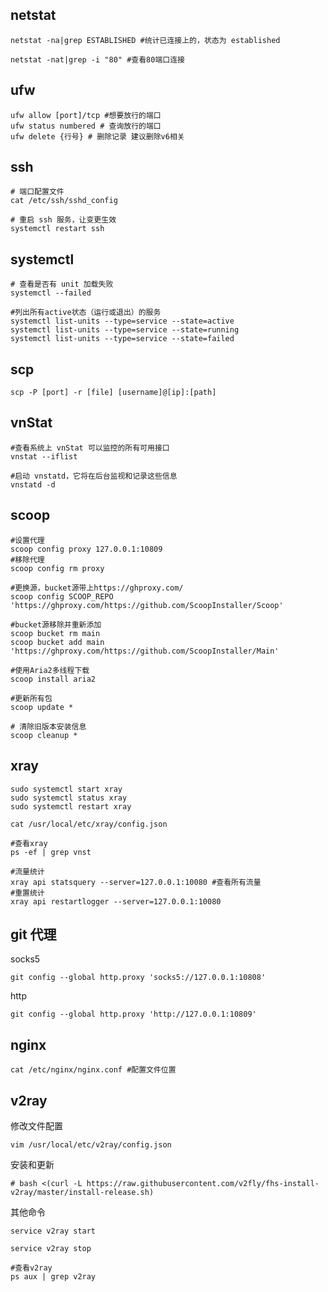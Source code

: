 ## netstat

```shell
netstat -na|grep ESTABLISHED #统计已连接上的，状态为 established

netstat -nat|grep -i "80" #查看80端口连接
```

## ufw

```shell
ufw allow [port]/tcp #想要放行的端口
ufw status numbered # 查询放行的端口
ufw delete {行号} # 删除记录 建议删除v6相关
```

## ssh

```shell
# 端口配置文件
cat /etc/ssh/sshd_config

# 重启 ssh 服务，让变更生效
systemctl restart ssh
```

## systemctl

```shell
# 查看是否有 unit 加载失败
systemctl --failed

#列出所有active状态（运行或退出）的服务
systemctl list-units --type=service --state=active
systemctl list-units --type=service --state=running
systemctl list-units --type=service --state=failed
```

## scp

```shell
scp -P [port] -r [file] [username]@[ip]:[path]
```

## vnStat

```shell
#查看系统上 vnStat 可以监控的所有可用接口
vnstat --iflist

#启动 vnstatd，它将在后台监视和记录这些信息
vnstatd -d
```

## scoop

```shell
#设置代理
scoop config proxy 127.0.0.1:10809
#移除代理
scoop config rm proxy

#更换源，bucket源带上https://ghproxy.com/
scoop config SCOOP_REPO 'https://ghproxy.com/https://github.com/ScoopInstaller/Scoop'

#bucket源移除并重新添加
scoop bucket rm main
scoop bucket add main 'https://ghproxy.com/https://github.com/ScoopInstaller/Main'

#使用Aria2多线程下载
scoop install aria2

#更新所有包
scoop update *

# 清除旧版本安装信息
scoop cleanup *
```

## xray

```shell
sudo systemctl start xray
sudo systemctl status xray
sudo systemctl restart xray

cat /usr/local/etc/xray/config.json

#查看xray
ps -ef | grep vnst

#流量统计
xray api statsquery --server=127.0.0.1:10080 #查看所有流量
#重置统计
xray api restartlogger --server=127.0.0.1:10080
```

## git 代理

socks5

```shell
git config --global http.proxy 'socks5://127.0.0.1:10808'
```

http

```shell
git config --global http.proxy 'http://127.0.0.1:10809'
```

## nginx

```shell
cat /etc/nginx/nginx.conf #配置文件位置
```

## v2ray

修改文件配置

```shell
vim /usr/local/etc/v2ray/config.json
```

安装和更新

```shell
# bash <(curl -L https://raw.githubusercontent.com/v2fly/fhs-install-v2ray/master/install-release.sh)
```

其他命令

```shell
service v2ray start

service v2ray stop

#查看v2ray
ps aux | grep v2ray
```
